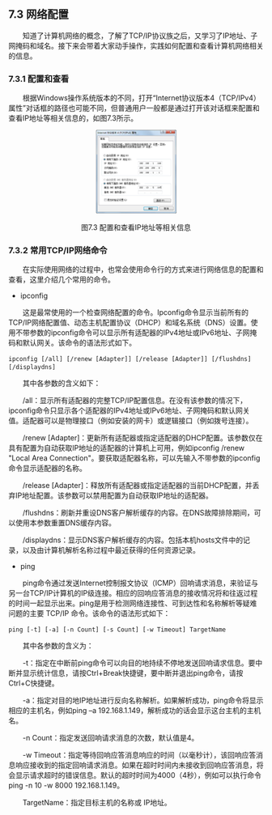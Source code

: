 ## 7.3  网络配置
 

&emsp;&emsp;知道了计算机网络的概念，了解了TCP/IP协议族之后，又学习了IP地址、子网掩码和域名。接下来会带着大家动手操作，实践如何配置和查看计算机网络相关的信息。

### 7.3.1  配置和查看  

&emsp;&emsp;根据Windows操作系统版本的不同，打开“Internet协议版本4（TCP/IPv4）属性”对话框的路径也可能不同，但普通用户一般都是通过打开该对话框来配置和查看IP地址等相关信息的，如图7.3所示。






<p align="center"><img src="../../img/d7z/tu7.3.png" /></p>  
<p align="center">图7.3  配置和查看IP地址等相关信息</p>  



### 7.3.2  常用TCP/IP网络命令  

&emsp;&emsp;在实际使用网络的过程中，也常会使用命令行的方式来进行网络信息的配置和查看，这里介绍几个常用的命令。

- ipconfig

&emsp;&emsp;这是最常使用的一个检查网络配置的命令。Ipconfig命令显示当前所有的TCP/IP网络配置值、动态主机配置协议（DHCP）和域名系统（DNS）设置。使用不带参数的ipconfig命令可以显示所有适配器的IPv4地址或IPv6地址、子网掩码和默认网关。该命令的语法形式如下。


```
ipconfig [/all] [/renew [Adapter]] [/release [Adapter]] [/flushdns] [/displaydns] 
```


&emsp;&emsp;其中各参数的含义如下：

&emsp;&emsp;/all：显示所有适配器的完整TCP/IP配置信息。在没有该参数的情况下，ipconfig命令只显示各个适配器的IPv4地址或IPv6地址、子网掩码和默认网关值。适配器可以是物理接口（例如安装的网卡）或逻辑接口（例如拨号连接）。 

&emsp;&emsp;/renew [Adapter]：更新所有适配器或指定适配器的DHCP配置。该参数仅在具有配置为自动获取IP地址的适配器的计算机上可用，例如ipconfig /renew "Local Area Connection"。要获取适配器名称，可以先输入不带参数的ipconfig命令显示适配器的名称。

&emsp;&emsp;/release [Adapter]：释放所有适配器或指定适配器的当前DHCP配置，并丢弃IP地址配置。该参数可以禁用配置为自动获取IP地址的适配器。

&emsp;&emsp;/flushdns：刷新并重设DNS客户解析缓存的内容。在DNS故障排除期间，可以使用本参数重置DNS缓存内容。

&emsp;&emsp;/displaydns：显示DNS客户解析缓存的内容。包括本机hosts文件中的记录，以及由计算机解析名称过程中最近获得的任何资源记录。

- ping

&emsp;&emsp;ping命令通过发送Internet控制报文协议（ICMP）回响请求消息，来验证与另一台TCP/IP计算机的IP级连接。相应的回响应答消息的接收情况将和往返过程的时间一起显示出来。ping是用于检测网络连接性、可到达性和名称解析等疑难问题的主要 TCP/IP 命令。该命令的语法形式如下：


```
ping [-t] [-a] [-n Count] [-s Count] [-w Timeout] TargetName
```


&emsp;&emsp;其中各参数的含义为：

&emsp;&emsp;-t：指定在中断前ping命令可以向目的地持续不停地发送回响请求信息。要中断并显示统计信息，请按Ctrl+Break快捷键，要中断并退出ping命令，请按Ctrl+C快捷键。

&emsp;&emsp;-a：指定对目的地IP地址进行反向名称解析。如果解析成功，ping命令将显示相应的主机名，例如ping –a 192.168.1.149，解析成功的话会显示这台主机的主机名。

&emsp;&emsp;-n Count：指定发送回响请求消息的次数，默认值是4。

&emsp;&emsp;-w Timeout：指定等待回响应答消息响应的时间（以毫秒计），该回响应答消息响应接收到的指定回响请求消息。如果在超时时间内未接收到回响应答消息，将会显示请求超时的错误信息。默认的超时时间为4000（4秒），例如可以执行命令ping -n 10 -w 8000 192.168.1.149。

&emsp;&emsp;TargetName：指定目标主机的名称或 IP地址。



